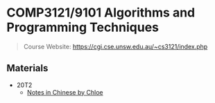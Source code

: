 # COMP3121/9101 Algorithms and Programming Techniques

> Course Website: https://cgi.cse.unsw.edu.au/~cs3121/index.php

## Materials
* 20T2 
	* [Notes in Chinese by Chloe](https://blog.csdn.net/weixin_36752983/article/details/107179820)